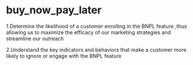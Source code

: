 # buy_now_pay_later
1.Determine the likelihood of a customer enrolling in the BNPL feature ,thus allowing us to maximize the efficacy of our marketing strategies  and streamline our outreach

2.Understand the key indicators and behaviors that make a customer more likely to ignore or engage with the BNPL feature

  
